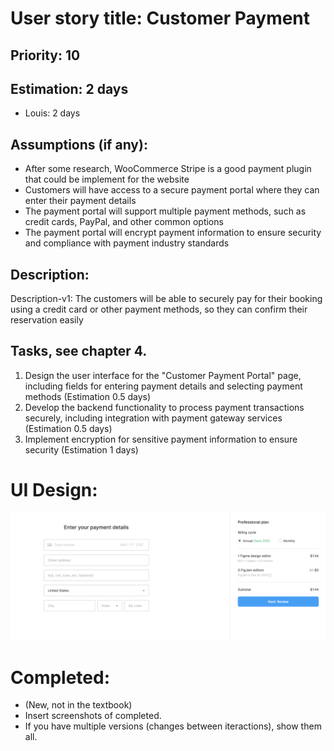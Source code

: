 # User story title: Customer Payment


## Priority: 10


## Estimation: 2 days
* Louis: 2 days


## Assumptions (if any):
* After some research, WooCommerce Stripe is a good payment plugin that could be implement for the website
* Customers will have access to a secure payment portal where they can enter their payment details
* The payment portal will support multiple payment methods, such as credit cards, PayPal, and other common options
* The payment portal will encrypt payment information to ensure security and compliance with payment industry standards


## Description:
Description-v1: The customers will be able to securely pay for their booking using a credit card or other payment methods, so they can confirm their reservation easily


## Tasks, see chapter 4.
1. Design the user interface for the "Customer Payment Portal" page, including fields for entering payment details and selecting payment methods (Estimation 0.5 days)
2. Develop the backend functionality to process payment transactions securely, including integration with payment gateway services (Estimation 0.5 days)
3. Implement encryption for sensitive payment information to ensure security (Estimation 1 days)


# UI Design:
![Payment](../UI/Payment.png)


# Completed:
* (New, not in the textbook) 
* Insert screenshots of completed. 
* If you have multiple versions (changes between iteractions), show them all.
